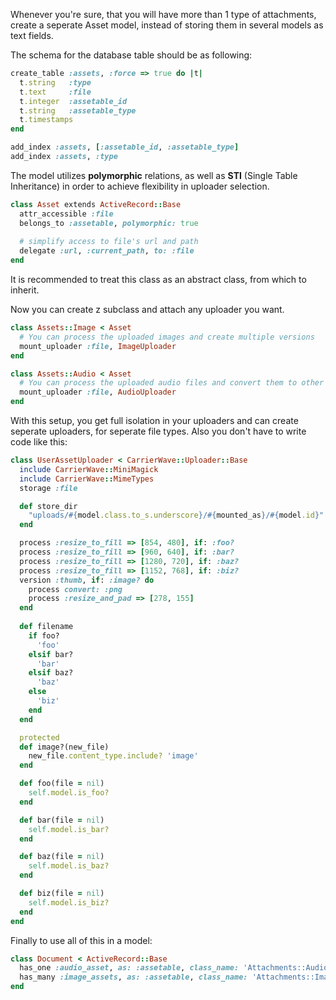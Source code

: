 Whenever you're sure, that you will have more than 1 type of attachments, create a seperate Asset model, instead of storing them in several models as text fields.

The schema for the database table should be as following:


```ruby
create_table :assets, :force => true do |t|
  t.string   :type
  t.text     :file
  t.integer  :assetable_id
  t.string   :assetable_type
  t.timestamps
end

add_index :assets, [:assetable_id, :assetable_type]
add_index :assets, :type
```

The model utilizes **polymorphic** relations, as well as **STI** (Single Table Inheritance) in order to achieve flexibility in uploader selection. 

```ruby
class Asset extends ActiveRecord::Base
  attr_accessible :file
  belongs_to :assetable, polymorphic: true
  
  # simplify access to file's url and path
  delegate :url, :current_path, to: :file
end
```

It is recommended to treat this class as an abstract class, from which to inherit.

Now you can create z subclass and attach any uploader you want.

```ruby
class Assets::Image < Asset
  # You can process the uploaded images and create multiple versions
  mount_uploader :file, ImageUploader
end
```

```ruby
class Assets::Audio < Asset
  # You can process the uploaded audio files and convert them to other formats using ffmpeg
  mount_uploader :file, AudioUploader
end
```

With this setup, you get full isolation in your uploaders and can create seperate uploaders, for seperate file types. Also you don't have to write code like this:

```ruby
class UserAssetUploader < CarrierWave::Uploader::Base
  include CarrierWave::MiniMagick
  include CarrierWave::MimeTypes
  storage :file

  def store_dir
    "uploads/#{model.class.to_s.underscore}/#{mounted_as}/#{model.id}"
  end

  process :resize_to_fill => [854, 480], if: :foo?
  process :resize_to_fill => [960, 640], if: :bar?
  process :resize_to_fill => [1280, 720], if: :baz?
  process :resize_to_fill => [1152, 768], if: :biz?
  version :thumb, if: :image? do
    process convert: :png
    process :resize_and_pad => [278, 155]
  end
  
  def filename
    if foo?
      'foo'
    elsif bar?
      'bar'
    elsif baz?
      'baz'
    else
      'biz'
    end
  end

  protected
  def image?(new_file)
    new_file.content_type.include? 'image'
  end

  def foo(file = nil)
    self.model.is_foo?
  end

  def bar(file = nil)
    self.model.is_bar?
  end

  def baz(file = nil)
    self.model.is_baz?
  end

  def biz(file = nil)
    self.model.is_biz?
  end
end
```

Finally to use all of this in a model:
```ruby
class Document < ActiveRecord::Base
  has_one :audio_asset, as: :assetable, class_name: 'Attachments::Audio'
  has_many :image_assets, as: :assetable, class_name: 'Attachments::Image'
end
```
